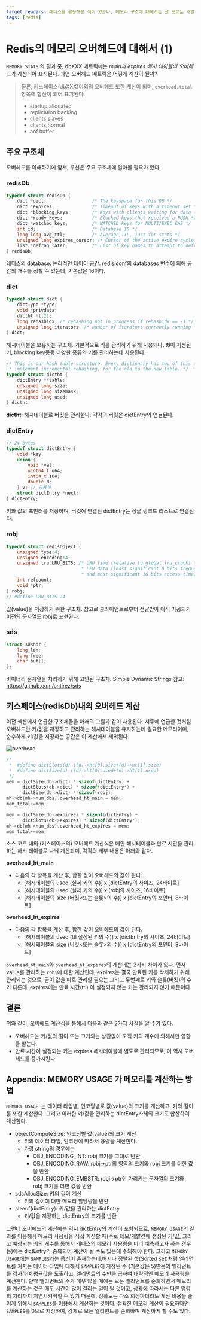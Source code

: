 ```yaml
---
target readers: 레디스를 활용해본 적이 있으나, 메모리 구조에 대해서는 잘 모르는 개발자 또는 운영자
tags: [redis]
---
```


# Redis의 메모리 오버헤드에 대해서 (1)

`MEMORY STATS` 의 결과 중, dbXXX 메트릭에는 *main과 expires 해시 테이블의 오버헤드*가 계산되어 표시된다. 과연 오버헤드 메트릭은 어떻게 계산이 될까?

> 물론, 키스페이스(dbXXX)이외의 오버헤드 또한 계산이 되며, `overhead.total` 항목에 합산이 되어 표기된다.
> * startup.allocated
> * replication.backlog
> * clients.slaves
> * clients.normal
> * aof.buffer 


## 주요 구조체
오버헤드를 이해하기에 앞서, 우선은 주요 구조체에 알아볼 필요가 있다.

### redisDb
```c
typedef struct redisDb {
    dict *dict;                 /* The keyspace for this DB */
    dict *expires;              /* Timeout of keys with a timeout set */
    dict *blocking_keys;        /* Keys with clients waiting for data (BLPOP)*/
    dict *ready_keys;           /* Blocked keys that received a PUSH */
    dict *watched_keys;         /* WATCHED keys for MULTI/EXEC CAS */
    int id;                     /* Database ID */
    long long avg_ttl;          /* Average TTL, just for stats */
    unsigned long expires_cursor; /* Cursor of the active expire cycle. */
    list *defrag_later;         /* List of key names to attempt to defrag one by one, gradually. */
} redisDb;
```
레디스의 database. 논리적인 데이터 공간. redis.conf의 databases 변수에 의해 공간의 개수를 정할 수 있는데, 기본값은 16이다.

### dict
```c
typedef struct dict {
    dictType *type;
    void *privdata;
    dictht ht[2];
    long rehashidx; /* rehashing not in progress if rehashidx == -1 */
    unsigned long iterators; /* number of iterators currently running */
} dict;
```
해시테이블을 보유하는 구조체. 기본적으로 키를 관리하기 위해 사용되나, ttl이 지정된 키, blocking key등등 다양한 종류의 키를 관리하는데 사용된다.

```c
/* This is our hash table structure. Every dictionary has two of this as we
 * implement incremental rehashing, for the old to the new table. */
typedef struct dictht {
    dictEntry **table;
    unsigned long size;
    unsigned long sizemask;
    unsigned long used;
} dictht;
```
**dictht**: 해시테이블로 버킷을 관리한다. 각각의 버킷은 dictEntry와 연결된다.

### dictEntry
```c
// 24 bytes
typedef struct dictEntry {
    void *key;
    union { 
        void *val;
        uint64_t u64;
        int64_t s64;
        double d;
    } v; // 공용체
    struct dictEntry *next;
} dictEntry;
```
키와 값의 포인터를 저장하며, 버킷에 연결된 dictEntry는 싱글 링크드 리스트로 연결된다.

### robj
```c
typedef struct redisObject {
    unsigned type:4;
    unsigned encoding:4;
    unsigned lru:LRU_BITS; /* LRU time (relative to global lru_clock) or
                            * LFU data (least significant 8 bits frequency
                            * and most significant 16 bits access time). */
    int refcount;
    void *ptr;
} robj;
// #define LRU_BITS 24
```
값(value)을 저장하기 위한 구조체. 참고로 클라이언트로부터 전달받아 아직 가공되기 이전의 문자열도 robj로 표현된다.

### sds
```c
struct sdshdr {
    long len;
    long free;
    char buf[];
};
```
바이너리 문자열을 처리하기 위해 고안된 구조체. Simple Dynamic Strings
참고: https://github.com/antirez/sds


## 키스페이스(redisDb)내의 오버헤드 계산
이전 섹션에서 언급한 구조체들을 아래의 그림과 같이 사용된다. 서두에 언급한 것처럼 오버헤드란 키/값을 저장하고 관리하는 해시테이블을 유지하는데 필요한 메모리이며, 순수하게 키/값을 저장하는 공간은 이 계산에서 제외된다.

![overhead](/images/redis_keyspace_overhead.jpg)

```c
/*  
 *  #define dictSlots(d) ((d)->ht[0].size+(d)->ht[1].size)
 *  #define dictSize(d) ((d)->ht[0].used+(d)->ht[1].used)
 */
mem = dictSize(db->dict) * sizeof(dictEntry) +
      dictSlots(db->dict) * sizeof(dictEntry*) +
      dictSize(db->dict) * sizeof(robj);
mh->db[mh->num_dbs].overhead_ht_main = mem;
mem_total+=mem;

mem = dictSize(db->expires) * sizeof(dictEntry) +
      dictSlots(db->expires) * sizeof(dictEntry*);
mh->db[mh->num_dbs].overhead_ht_expires = mem;
mem_total+=mem;
```

소스 코드 내의 (키스페이스의) 오버헤드 계산식은 메인 해시테이블과 만료 시간을 관리하는 해시 테이블로 나눠 계산되며, 각각의 세부 내용은 아래와 같다. 

**overhead_ht_main**
- 다음의 각 항목을 계산 후, 합한 값이 오버헤드의 값이 된다.
    - [해시테이블의 used (실제 키의 수)] x [dictEntry의 사이즈, 24바이트]
    - [해시테이블의 used (실제 키의 수)] x [robj의 사이즈, 16바이트]
    - [해시테이블의 size (버킷<또는 슬롯>의 수)] x [dictEntry의 포인터, 8바이트]

**overhead_ht_expires**
- 다음의 각 항목을 계산 후, 합한 값이 오버헤드의 값이 된다.
    - [해시테이블의 used (ttl 설정된 키의 수)] x [dictEntry의 사이즈, 24바이트]
    - [해시테이블의 size (버킷<또는 슬롯>의 수)] x [dictEntry의 포인터, 8바이트]

`overhead_ht_main`와 `overhead_ht_expires`의 계산에는 2가지 차이가 있다. 먼저 value를 관리하는 `robj`에 대한 계산인데, expires는 결국 만료된 키를 삭제하기 위해 관리되는 것으로, 굳이 값을 따로 관리할 필요는 그리고 두번째로 키와 슬롯(버킷)의 수가 다른데, expires에는 만료 시간(ttl) 이 설정되지 않는 키는 관리되지 않기 때문이다.

## 결론
위와 같이, 오버헤드 계산식을 통해서 다음과 같은 2가지 사실을 알 수가 있다.
- 오버헤드는 키/값의 길이 또는 크기와는 상관없이 오직 키의 개수에 의해서만 영향을 받는다.
- 만료 시간이 설정되는 키는 expires 해시테이블에 별도로 관리되므로, 이 역시 오버헤드를 증가시킨다.


## Appendix: MEMORY USAGE 가 메모리를 계산하는 방법
`MEMORY USAGE `는 데이터 타입별, 인코딩별로 값(value)의 크기를 계산하고, 키의 길이를 또한 계산한다. 그리고 이러한 키/값을 관리하는 dictEntry자체의 크기도 합산하여 계산한다.

- objectComputeSize: 인코딩별 값(value)의 크기 계산
  - 키의 데이터 타입, 인코딩에 따라서 용량을 계산한다.
  - 가량 string의 경우에는
    - OBJ_ENCODING_INT: robj 크기를 그대로 반환
    - OBJ_ENCODING_RAW: robj->ptr의 영역의 크기와 robj 크기를 더한 값을 반환
    - OBJ_ENCODING_EMBSTR: robj->ptr이 가리키는 문자열의 크기와 robj 크기를 더한 값을 반환
- sdsAllocSize: 키의 길이 계산
  - 키의 길이에 대한 메모리 할당량을 반환
- sizeof(dictEntry): 키/값을 관리하는 dictEntry
  - 키/값을 저장하는 dictEntry의 크기를 반환

그런데 오버헤드의 계산에는 역시 dictEntry의 계산이 포함되므로, `MEMORY USAGE`의 결과를 이용해서 메모리 사용량을 직접 계산할 때(주로 데모/개발간에 생성된 키/값, 그리고 예상되는 키의 개수를 통해서 레디스의 메모리 사용량을 미리 예측하고자 하는 경우 등)에는 dictEntry가 중복되어 계산이 될 수도 있음에 주의해야 한다. 그리고 `MEMORY USAGE`에는 `SAMPLES`라는 옵션이 존재하는데,해시나 정렬된 셋(Sorted set)처럼 엘리먼트를 가지는 데이터 타입에 대해서 `SAMPLES`에 지정된 수 (기본값은 5)만큼의 엘리먼트를 검사하여 평균값을 도출하고, 엘리먼트의 수만큼 곱하여 대략적인 메모리 사용량을 계산한다. 만약 엘리먼트의 수가 매우 많을 때에는 모든 엘리먼트를 순회하면서 메모리를 계산하는 것은 매우 시간이 많이 걸리는 일이 될 것이고, 상황에 따라서는 다른 명령의 처리까지 지연시켜버릴 수 있기 때문에, 정확도는 다소 희생하더라도 계산 비용을 줄이게 위해서 `SAMPLES`를 이용해서 계산하는 것이다. 정확한 메모리 계산이 필요하다면 `SAMPLES`를 0으로 지정하여, 강제로 모든 엘리먼트를 순회하며 계산하게 할 수도 있다.